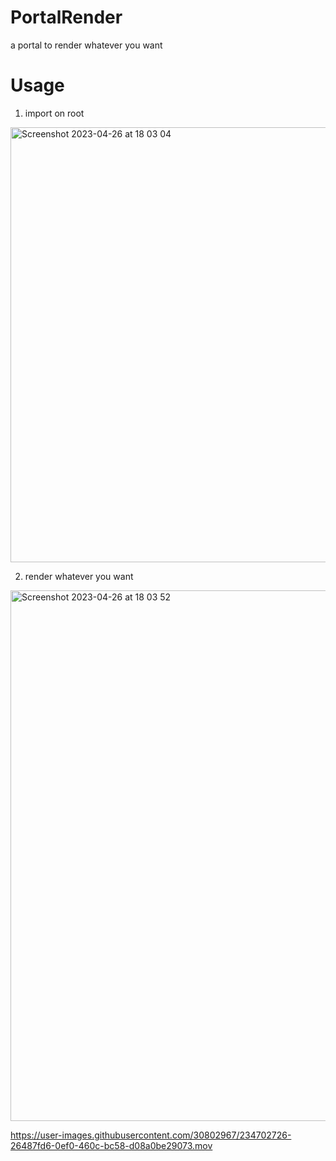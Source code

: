 # PortalRender
a portal to render whatever you want

# Usage

1) import on root
<img width="696" alt="Screenshot 2023-04-26 at 18 03 04" src="https://user-images.githubusercontent.com/30802967/234702365-10c5a6b7-494e-4346-9619-23730ad8a120.png">

2) render whatever you want
<img width="849" alt="Screenshot 2023-04-26 at 18 03 52" src="https://user-images.githubusercontent.com/30802967/234702420-c2061daf-a858-4e0c-84fc-d5461164e703.png">



https://user-images.githubusercontent.com/30802967/234702726-26487fd6-0ef0-460c-bc58-d08a0be29073.mov

